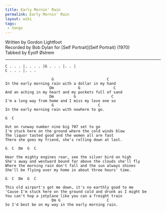 ```yaml
---
title: Early Mornin' Rain
permalink: Early Mornin' Rain
layout: wiki
tags:
 - Songs
---
```


Written by Gordon Lightfoot  
Recorded by Bob Dylan for [Self Portrait](Self Portrait)
(1970)  
Tabbed by Eyolf Østrem

* * * * *

    C . . . |. . . . |G . . . |. . |
    C . . . |. . .

                         G                        C
    In the early morning rain with a dollar in my hand
                        Dm           G               C
    And an aching in my heart and my pockets full of sand
                        Dm         G                C
    I'm a long way from home and I miss my love one so
                         G                    C
    In the early morning rain with nowhere to go.

    G  C

    Out on runway number nine big 707 set to go
    I'm stuck here on the ground where the cold winds blow
    The liquor tasted good and the women all are fast
    There she goes my friend, she's rolling down at last.

    G  C  Dm  G  C

    Hear the mighty engines roar, see the silver bird on high
    She's away and westward bound far above the clouds she'll fly
    Where the morning rain don't fall and the sun always shines
    She'll be flying over my home in about three hours' time.

    G  C  Dm  G  C

    This old airport's got me down, it's no earthly good to me
    'Cause I'm stuck here on the ground cold and drunk as I might be
    You can't hop a jetplane like you can a freight train
                         Dm G                     C
    So I'd best be on my way in the early morning rain.
